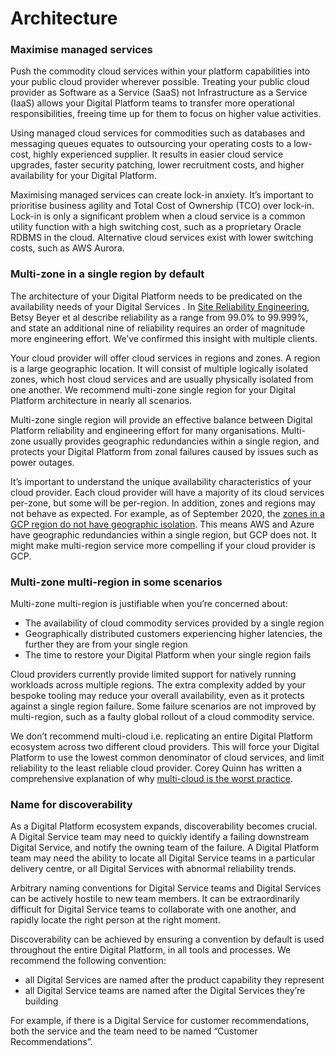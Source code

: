 # Architecture

### Maximise managed services

Push the commodity cloud services within your platform capabilities into your public cloud provider wherever possible. Treating your public cloud provider as Software as a Service \(SaaS\) not Infrastructure as a Service \(IaaS\) allows your Digital Platform teams to transfer more operational responsibilities, freeing time up for them to focus on higher value activities.

Using managed cloud services for commodities such as databases and messaging queues equates to outsourcing your operating costs to a low-cost, highly experienced supplier. It results in easier cloud service upgrades, faster security patching, lower recruitment costs, and higher availability for your Digital Platform. 

Maximising managed services can create lock-in anxiety. It’s important to prioritise business agility and Total Cost of Ownership \(TCO\) over lock-in. Lock-in is only a significant problem when a cloud service is a common utility function with a high switching cost, such as a proprietary Oracle RDBMS in the cloud. Alternative cloud services exist with lower switching costs, such as AWS Aurora. 

### Multi-zone in a single region by default

The architecture of your Digital Platform needs to be predicated on the availability needs of your Digital Services . In [Site Reliability Engineering](https://landing.google.com/sre/sre-book/chapters/embracing-risk/), Betsy Beyer et al describe reliability as a range from 99.0% to 99.999%, and state an additional nine of reliability requires an order of magnitude more engineering effort. We’ve confirmed this insight with multiple clients. 

Your cloud provider will offer cloud services in regions and zones. A region is a large geographic location. It will consist of multiple logically isolated zones, which host cloud services and are usually physically isolated from one another. We recommend multi-zone single region for your Digital Platform architecture in nearly all scenarios. 

Multi-zone single region will provide an effective balance between Digital Platform reliability and engineering effort for many organisations. Multi-zone usually provides geographic redundancies within a single region, and protects your Digital Platform from zonal failures caused by issues such as power outages. 

It’s important to understand the unique availability characteristics of your cloud provider. Each cloud provider will have a majority of its cloud services per-zone, but some will be per-region. In addition, zones and regions may not behave as expected. For example, as of September 2020, the [zones in a GCP region do not have geographic isolation](https://cloud.google.com/compute/docs/regions-zones). This means AWS and Azure have geographic redundancies within a single region, but GCP does not. It might make multi-region service more compelling if your cloud provider is GCP.

### Multi-zone multi-region in some scenarios

Multi-zone multi-region is justifiable when you’re concerned about:

* The availability of cloud commodity services provided by a single region
* Geographically distributed customers experiencing higher latencies, the further they are from your single region
* The time to restore your Digital Platform when your single region fails

Cloud providers currently provide limited support for natively running workloads across multiple regions. The extra complexity added by your bespoke tooling may reduce your overall availability, even as it protects against a single region failure. Some failure scenarios are not improved by multi-region, such as a faulty global rollout of a cloud commodity service. 

We don’t recommend multi-cloud i.e. replicating an entire Digital Platform ecosystem across two different cloud providers. This will force your Digital Platform to use the lowest common denominator of cloud services, and limit reliability to the least reliable cloud provider. Corey Quinn has written a comprehensive explanation of why [multi-cloud is the worst practice](https://www.lastweekinaws.com/blog/multi-cloud-is-the-worst-practice/).

### Name for discoverability

As a Digital Platform ecosystem expands, discoverability becomes crucial. A Digital Service team may need to quickly identify a failing downstream Digital Service, and notify the owning team of the failure. A Digital Platform team may need the ability to locate all Digital Service teams in a particular delivery centre, or all Digital Services with abnormal reliability trends.

Arbitrary naming conventions for Digital Service teams and Digital Services can be actively hostile to new team members. It can be extraordinarily difficult for Digital Service teams to collaborate with one another, and rapidly locate the right person at the right moment. 

Discoverability can be achieved by ensuring a convention by default is used throughout the entire Digital Platform, in all tools and processes. We recommend the following convention:

* all Digital Services are named after the product capability they represent
* all Digital Service teams are named after the Digital Services they’re building

For example, if there is a Digital Service for customer recommendations, both the service and the team need to be named “Customer Recommendations”.

